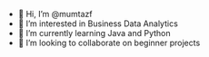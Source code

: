 - 👋 Hi, I’m @mumtazf
- 👀 I’m interested in Business Data Analytics
- 🌱 I’m currently learning Java and Python
- 💞️ I’m looking to collaborate on beginner projects

<!---
mumtazf/mumtazf is a ✨ special ✨ repository because its `README.md` (this file) appears on your GitHub profile.
You can click the Preview link to take a look at your changes.
--->
